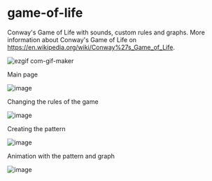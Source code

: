 # game-of-life
Conway's Game of Life with sounds, custom rules and graphs. More information about Conway's Game of Life on https://en.wikipedia.org/wiki/Conway%27s_Game_of_Life.

![ezgif com-gif-maker](https://user-images.githubusercontent.com/34790158/160798186-2083e59f-4e91-48e1-af77-0854a84f684a.gif)

Main page

![image](https://user-images.githubusercontent.com/34790158/160797744-6da85d27-e95e-4b04-8e56-212c26a5d2c7.png)

Changing the rules of the game

![image](https://user-images.githubusercontent.com/34790158/160634224-724ec1bb-8f7c-46f7-83a0-561055f66927.png)

Creating the pattern

![image](https://user-images.githubusercontent.com/34790158/160634293-bd30e6bf-8deb-47e7-a972-45f8f757e0bf.png)

Animation with the pattern and graph

![image](https://user-images.githubusercontent.com/34790158/160634416-67058e21-2f3c-43ac-a564-44cec328ee35.png)
